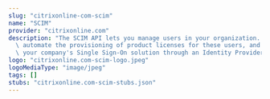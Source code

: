 ```yaml
---
slug: "citrixonline-com-scim"
name: "SCIM"
provider: "citrixonline.com"
description: "The SCIM API lets you manage users in your organization. You can then\
  \ automate the provisioning of product licenses for these users, and they can use\
  \ your company's Single Sign-On solution through an Identity Provider."
logo: "citrixonline.com-scim-logo.jpeg"
logoMediaType: "image/jpeg"
tags: []
stubs: "citrixonline.com-scim-stubs.json"
---
```

